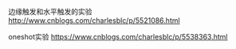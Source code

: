 
边缘触发和水平触发的实验
http://www.cnblogs.com/charlesblc/p/5521086.html


oneshot实验
https://www.cnblogs.com/charlesblc/p/5538363.html